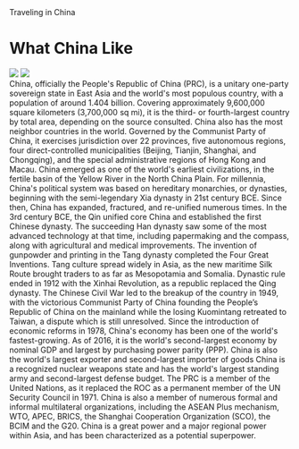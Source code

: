 <!DOCTYPE html>
<html>

<head>
  <tital>Traveling in China</tital>
  <link href="./style.css" type="text/css" rel="stylesheet">
</head>
<body>
  <h1> What China Like</h1>
  <div>
  <img src="http://www.chinamaps.org/images/CHINA.jpg"/>
  <img src="http://www.cnto.org/wp-content/uploads/2014/04/newchinaworldmap1.jpg"/>
  </div>
  <p1>
    China, officially the People's Republic of China (PRC), is a unitary one-party sovereign state in East Asia and the world's most populous 
country, with a population of around 1.404 billion. Covering approximately 9,600,000 square kilometers (3,700,000 sq mi), it is the third- 
or fourth-largest country by total area, depending on the source consulted. China also has the most neighbor countries in the world. 
Governed by the Communist Party of China, it exercises jurisdiction over 22 provinces, five autonomous regions, four direct-controlled 
municipalities (Beijing, Tianjin, Shanghai, and Chongqing), and the special administrative regions of Hong Kong and Macau.
China emerged as one of the world's earliest civilizations, in the fertile basin of the Yellow River in the North China Plain. For 
millennia, China's political system was based on hereditary monarchies, or dynasties, beginning with the semi-legendary Xia dynasty in 21st 
century BCE. Since then, China has expanded, fractured, and re-unified numerous times. In the 3rd century BCE, the Qin unified core China 
and established the first Chinese dynasty. The succeeding Han dynasty saw some of the most advanced technology at that time, including 
papermaking and the compass, along with agricultural and medical improvements. The invention of gunpowder and printing in the Tang dynasty 
completed the Four Great Inventions. Tang culture spread widely in Asia, as the new maritime Silk Route brought traders to as far as 
Mesopotamia and Somalia. Dynastic rule ended in 1912 with the Xinhai Revolution, as a republic replaced the Qing dynasty. The Chinese Civil 
War led to the breakup of the country in 1949, with the victorious Communist Party of China founding the People’s Republic of China on the 
mainland while the losing Kuomintang retreated to Taiwan, a dispute which is still unresolved.
Since the introduction of economic reforms in 1978, China's economy has been one of the world's fastest-growing. As of 2016, it is the 
world's second-largest economy by nominal GDP and largest by purchasing power parity (PPP). China is also the world's largest exporter and 
second-largest importer of goods  China is a recognized nuclear weapons state and has the world's largest standing army and second-largest 
defense budget. The PRC is a member of the United Nations, as it replaced the ROC as a permanent member of the UN Security Council in 1971. 
China is also a member of numerous formal and informal multilateral organizations, including the ASEAN Plus mechanism, WTO, APEC, BRICS, 
the Shanghai Cooperation Organization (SCO), the BCIM and the G20. China is a great power and a major regional power within Asia, and has 
been characterized as a potential superpower. 
  </p1>
</body>
</html>
